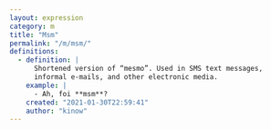```yaml
---
layout: expression
category: m
title: "Msm"
permalink: "/m/msm/"
definitions:
  - definition: |
      Shortened version of “mesmo”. Used in SMS text messages,
      informal e-mails, and other electronic media.
    example: |
      - Ah, foi **msm**?
    created: "2021-01-30T22:59:41"
    author: "kinow"
---
```


